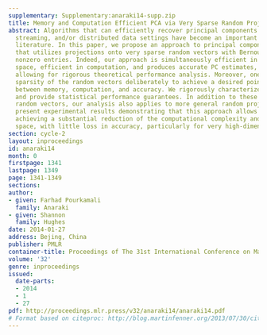 ```yaml
---
supplementary: Supplementary:anaraki14-supp.zip
title: Memory and Computation Efficient PCA via Very Sparse Random Projections
abstract: Algorithms that can efficiently recover principal components in very high-dimensional,
  streaming, and/or distributed data settings have become an important topic in the
  literature. In this paper, we propose an approach to principal component estimation
  that utilizes projections onto very sparse random vectors with Bernoulli-generated
  nonzero entries. Indeed, our approach is simultaneously efficient in memory/storage
  space, efficient in computation, and produces accurate PC estimates, while also
  allowing for rigorous theoretical performance analysis. Moreover, one can tune the
  sparsity of the random vectors deliberately to achieve a desired point on the tradeoffs
  between memory, computation, and accuracy. We rigorously characterize these tradeoffs
  and provide statistical performance guarantees. In addition to these very sparse
  random vectors, our analysis also applies to more general random projections. We
  present experimental results demonstrating that this approach allows for simultaneously
  achieving a substantial reduction of the computational complexity and memory/storage
  space, with little loss in accuracy, particularly for very high-dimensional data.
section: cycle-2
layout: inproceedings
id: anaraki14
month: 0
firstpage: 1341
lastpage: 1349
page: 1341-1349
sections: 
author:
- given: Farhad Pourkamali
  family: Anaraki
- given: Shannon
  family: Hughes
date: 2014-01-27
address: Bejing, China
publisher: PMLR
container-title: Proceedings of The 31st International Conference on Machine Learning
volume: '32'
genre: inproceedings
issued:
  date-parts:
  - 2014
  - 1
  - 27
pdf: http://proceedings.mlr.press/v32/anaraki14/anaraki14.pdf
# Format based on citeproc: http://blog.martinfenner.org/2013/07/30/citeproc-yaml-for-bibliographies/
---
```

